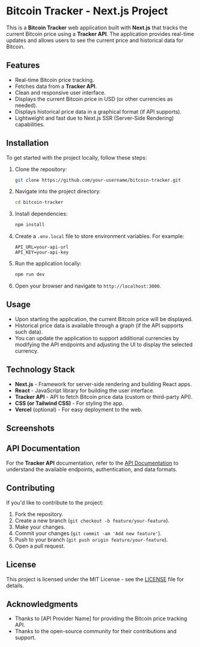 # Bitcoin Tracker - Next.js Project

This is a **Bitcoin Tracker** web application built with **Next.js** that tracks the current Bitcoin price using a **Tracker API**. The application provides real-time updates and allows users to see the current price and historical data for Bitcoin.

## Features

- Real-time Bitcoin price tracking.
- Fetches data from a **Tracker API**.
- Clean and responsive user interface.
- Displays the current Bitcoin price in USD (or other currencies as needed).
- Displays historical price data in a graphical format (if API supports).
- Lightweight and fast due to Next.js SSR (Server-Side Rendering) capabilities.

## Installation

To get started with the project locally, follow these steps:

1. Clone the repository:

    ```bash
    git clone https://github.com/your-username/bitcoin-tracker.git
    ```

2. Navigate into the project directory:

    ```bash
    cd bitcoin-tracker
    ```

3. Install dependencies:

    ```bash
    npm install
    ```

4. Create a `.env.local` file to store environment variables. For example:

    ```env
    API_URL=your-api-url
    API_KEY=your-api-key
    ```

5. Run the application locally:

    ```bash
    npm run dev
    ```

6. Open your browser and navigate to `http://localhost:3000`.

## Usage

- Upon starting the application, the current Bitcoin price will be displayed.
- Historical price data is available through a graph (if the API supports such data).
- You can update the application to support additional currencies by modifying the API endpoints and adjusting the UI to display the selected currency.

## Technology Stack

- **Next.js** - Framework for server-side rendering and building React apps.
- **React** - JavaScript library for building the user interface.
- **Tracker API** - API to fetch Bitcoin price data (custom or third-party API).
- **CSS (or Tailwind CSS)** - For styling the app.
- **Vercel** (optional) - For easy deployment to the web.

## Screenshots



## API Documentation

For the **Tracker API** documentation, refer to the [API Documentation](https://api-docs-link.com) to understand the available endpoints, authentication, and data formats.

## Contributing

If you'd like to contribute to the project:

1. Fork the repository.
2. Create a new branch (`git checkout -b feature/your-feature`).
3. Make your changes.
4. Commit your changes (`git commit -am 'Add new feature'`).
5. Push to your branch (`git push origin feature/your-feature`).
6. Open a pull request.

## License

This project is licensed under the MIT License - see the [LICENSE](LICENSE) file for details.

## Acknowledgments

- Thanks to [API Provider Name] for providing the Bitcoin price tracking API.
- Thanks to the open-source community for their contributions and support.
